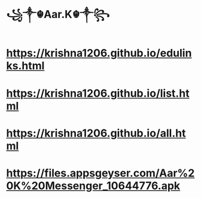 #     
#  ꧁༒☬Aar.K☬༒꧂
#



# https://krishna1206.github.io/edulinks.html
# https://krishna1206.github.io/list.html
# https://krishna1206.github.io/all.html
# https://files.appsgeyser.com/Aar%20K%20Messenger_10644776.apk



